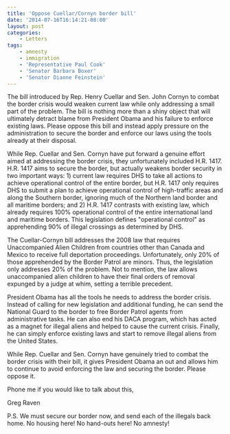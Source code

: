 ```yaml
---
title: 'Oppose Cuellar/Cornyn border bill'
date: '2014-07-16T16:14:21-08:00'
layout: post
categories:
    - Letters
tags:
    - amnesty
    - immigration
    - 'Representative Paul Cook'
    - 'Senator Barbara Boxer'
    - 'Senator Dianne Feinstein'
---
```


The bill introduced by Rep. Henry Cuellar and Sen. John Cornyn to combat the border crisis would weaken current law while only addressing a small part of the problem. The bill is nothing more than a shiny object that will ultimately detract blame from President Obama and his failure to enforce existing laws. Please oppose this bill and instead apply pressure on the administration to secure the border and enforce our laws using the tools already at their disposal.

While Rep. Cuellar and Sen. Cornyn have put forward a genuine effort aimed at addressing the border crisis, they unfortunately included H.R. 1417. H.R. 1417 aims to secure the border, but actually weakens border security in two important ways: 1) current law requires DHS to take all actions to achieve operational control of the entire border, but H.R. 1417 only requires DHS to submit a plan to achieve operational control of high-traffic areas and along the Southern border, ignoring much of the Northern land border and all maritime borders; and 2) H.R. 1417 contrasts with existing law, which already requires 100% operational control of the entire international land and maritime borders. This legislation defines "operational control" as apprehending 90% of illegal crossings as determined by DHS.

The Cuellar-Cornyn bill addresses the 2008 law that requires Unaccompanied Alien Children from countries other than Canada and Mexico to receive full deportation proceedings. Unfortunately, only 20% of those apprehended by the Border Patrol are minors. Thus, the legislation only addresses 20% of the problem. Not to mention, the law allows unaccompanied alien children to have their final orders of removal expunged by a judge at whim, setting a terrible precedent.

President Obama has all the tools he needs to address the border crisis. Instead of calling for new legislation and additional funding, he can send the National Guard to the border to free Border Patrol agents from administrative tasks. He can also end his DACA program, which has acted as a magnet for illegal aliens and helped to cause the current crisis. Finally, he can simply enforce existing laws and start to remove illegal aliens from the United States.

While Rep. Cuellar and Sen. Cornyn have genuinely tried to combat the border crisis with their bill, it gives President Obama an out and allows him to continue to avoid enforcing the law and securing the border. Please oppose it.

Phone me if you would like to talk about this,

Greg Raven

P.S. We must secure our border now, and send each of the illegals back home. No housing here! No hand-outs here! No amnesty!